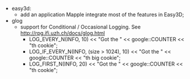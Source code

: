 * easy3d:
	- add an application Mapple integrate most of the features in Easy3D;
* glog
	- support for Conditional / Occasional Logging. See http://rpg.ifi.uzh.ch/docs/glog.html
		-  LOG_EVERY_N(INFO, 10) << "Got the " << google::COUNTER << "th cookie";
		-  LOG_IF_EVERY_N(INFO, (size > 1024), 10) << "Got the " << google::COUNTER << "th big cookie";
		-  LOG_FIRST_N(INFO, 20) << "Got the " << google::COUNTER << "th cookie";